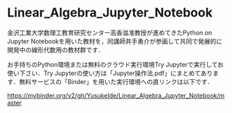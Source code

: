 # Linear_Algebra_Jupyter_Notebook

金沢工業大学数理工教育研究センター高香滋准教授が進めてきたPython on Jupyter Notebookを用いた教材を，同講師井手勇介が参画して共同で発展的に開発中の線形代数用の教材群です．

お手持ちのPython環境または無料のクラウド実行環境Try Jupyterで実行してお使い下さい．Try Jupyterの使い方は「Jupyter操作法.pdf」にまとめてあります．無料サービスの「Binder」を用いた実行環境への直リンクは以下です．

https://mybinder.org/v2/gh/YusukeIde/Linear_Algebra_Jupyter_Notebook/master
